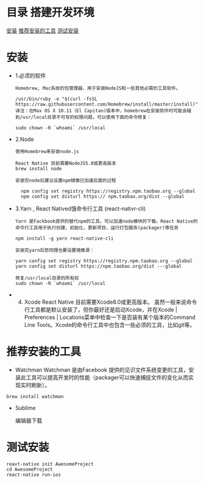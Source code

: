 # 目录   搭建开发环境

[安装](#安装)
[推荐安装的工具](#推荐安装的工具)
[测试安装](#测试安装)
# 安装

- 1.必须的软件  
    ``` 
    Homebrew, Mac系统的包管理器，用于安装NodeJS和一些其他必需的工具软件。

    /usr/bin/ruby -e "$(curl -fsSL https://raw.githubusercontent.com/Homebrew/install/master/install)"
    译注：在Max OS X 10.11（El Capitan)版本中，homebrew在安装软件时可能会碰到/usr/local目录不可写的权限问题。可以使用下面的命令修复：

    sudo chown -R `whoami` /usr/local
    ```

- 2.Node
    ```
    使用Homebrew来安装node.js

    React Native 目前需要NodeJS5.0或更高版本
    brew install node

    安装完node后建议设置npm镜像已加速后面的过程

      npm config set registry https://registry.npm.taobao.org --global
      npm config set disturl https:// npm.taobao.org/dist --global
    ```

- 3.Yarn , React Natived饿命令行工具 (react-nativr-cli)

    ```
    Yarn 是Fackbook提供的替代npm的工具，可以加速node模块的下载。React Native的命令行工具用于执行创建，初始化，更新项目，运行打包服务(packager)等任务

    npm install -g yarn react-native-cli
    
    安装完yarn后怒同理也要设置镜像源：

    yarn config set registry https://registry.npm.taobao.org --global
    yarn config set disturl https://npm.taobao.org/dist ---global

    修复/usr/local目录的所有权 
    sudo chown -R `whaomi` /usr/local
    ```

- 4. Xcode 
     React Native 目前需要Xcode8.0或更高版本。
     虽然一般来说命令行工具都是默认安装了，但你最好还是启动Xcode，并在Xcode | Preferences | Locations菜单中检查一下是否装有某个版本的Command Line Tools。Xcode的命令行工具中也包含一些必须的工具，比如git等。


# 推荐安装的工具
-  Watchman 
  Watchman 是由Facebook 提供的见识文件系统变更的工具，安装此工具可以提高开发时的性能（packager可以快速捕捉文件的变化从而实现实时刷新）。

  ```
  brew install watchman 
  ```

- Sublime 

   编辑器下载


# 测试安装

  ```
  reavt-native init AwesomeProject
  cd AwesomeProject
  react-native run-ios
  ```
